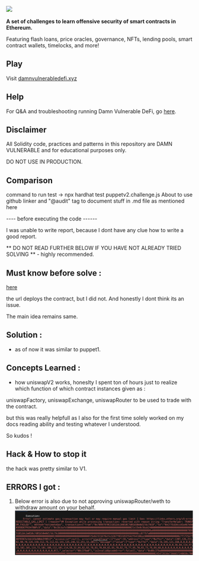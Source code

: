 ![](cover.png)

**A set of challenges to learn offensive security of smart contracts in Ethereum.**

Featuring flash loans, price oracles, governance, NFTs, lending pools, smart contract wallets, timelocks, and more!

## Play

Visit [damnvulnerabledefi.xyz](https://damnvulnerabledefi.xyz)

## Help

For Q&A and troubleshooting running Damn Vulnerable DeFi, go [here](https://github.com/tinchoabbate/damn-vulnerable-defi/discussions/categories/support-q-a-troubleshooting).

## Disclaimer

All Solidity code, practices and patterns in this repository are DAMN VULNERABLE and for educational purposes only.

DO NOT USE IN PRODUCTION.

## Comparison

command to run test -> npx hardhat test puppetv2.challenge.js About to use github linker and "@audit" tag to document stuff in .md file as mentioned here

---- before executing the code ------

I was unable to write report, because I dont have any clue how to write a good report.

** DO NOT READ FURTHER BELOW IF YOU HAVE NOT ALREADY TRIED SOLVING ** - highly recommended.

## Must know before solve :

[here](https://medium.com/@JohnnyTime/damn-vulnerable-defi-v3-challenge-9-solution-puppet-v2-complete-walkthrough-48cd878f275e)

the url deploys the contract, but I did not. And honestly I dont think its an issue.

The main idea remains same.

## Solution :

- as of now it was similar to puppet1.

## Concepts Learned :

- how uniswapV2 works, honeslty I spent ton of hours just to realize which function of which contract instances given as :

uniswapFactory, uniswapExchange, uniswapRouter to be used to trade with the contract.

but this was really helpfull as I also for the first time solely worked on my docs reading ability and testing whatever I understood.

So kudos !

## Hack & How to stop it

the hack was pretty similar to V1.

## ERRORS I got :

1. Below error is also due to not approving uniswapRouter/weth to withdraw amount on your behalf.
   ![Alt text](image.png)
